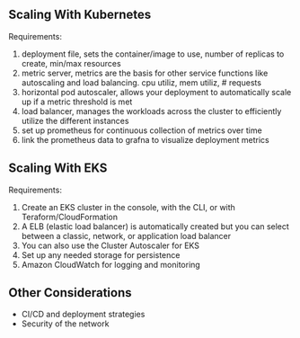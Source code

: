 

## Scaling With Kubernetes
Requirements:
1. deployment file, sets the container/image to use, number of replicas to create, min/max resources
2. metric server, metrics are the basis for other service functions like autoscaling and load balancing. cpu utiliz, mem utiliz, # requests
3. horizontal pod autoscaler, allows your deployment to automatically scale up if a metric threshold is met
4. load balancer, manages the workloads across the cluster to efficiently utilize the different instances
5. set up prometheus for continuous collection of metrics over time
6. link the prometheus data to grafna to visualize deployment metrics

## Scaling With EKS
Requirements:
1. Create an EKS cluster in the console, with the CLI, or with Teraform/CloudFormation 
2. A ELB (elastic load balancer) is automatically created but you can select between a classic, network, or application load balancer 
3. You can also use the Cluster Autoscaler for EKS
4. Set up any needed storage for persistence
5. Amazon CloudWatch for logging and monitoring



## Other Considerations
- CI/CD and deployment strategies
- Security of the network 

